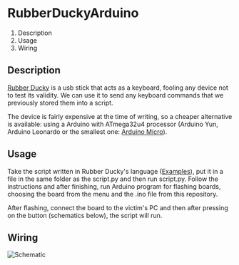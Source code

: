 # RubberDuckyArduino

1. Description
2. Usage
3. Wiring

## Description

[Rubber Ducky](http://usbrubberducky.com/#!index.md) is a usb stick that acts as a keyboard, fooling any device not to test its validity. We can use it to send any keyboard commands that we previously stored them into a script.

The device is fairly expensive at the time of writing, so a cheaper alternative is available: using a Arduino with ATmega32u4 processor (Arduino Yun, Arduino Leonardo or the smallest one: [Arduino Micro](https://www.arduino.cc/en/Main/ArduinoBoardMicro)).

## Usage

Take the script written in Rubber Ducky's language ([Examples](https://github.com/hak5darren/USB-Rubber-Ducky/wiki/Payloads)), put it in a file in the same folder as the script.py and then run script.py. Follow the instructions and after finishing, run Arduino program for flashing boards, choosing the board from the menu and the .ino file from this repository.

After flashing, connect the board to the victim's PC and then after pressing on the button (schematics below), the script will run.

## Wiring

![Schematic](http://i.imgur.com/bTy6J5c.png)
